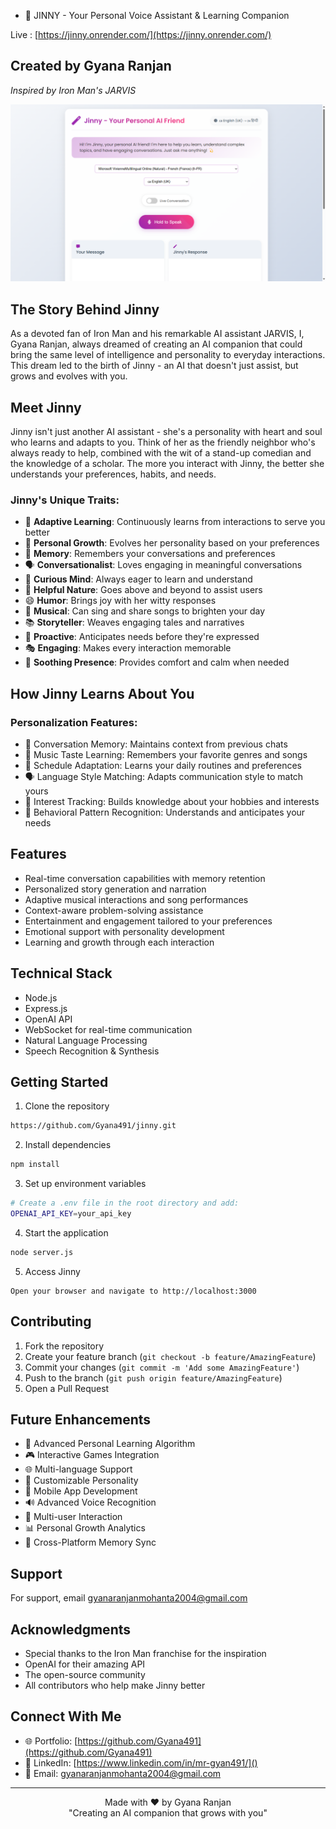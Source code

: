 * 🤖 JINNY - Your Personal Voice Assistant & Learning Companion

Live : [https://jinny.onrender.com/](https://jinny.onrender.com/)

## Created by Gyana Ranjan

*Inspired by Iron Man's JARVIS*

![1730876599051](image/README/1730876599051.png)

## The Story Behind Jinny

As a devoted fan of Iron Man and his remarkable AI assistant JARVIS, I, Gyana Ranjan, always dreamed of creating an AI companion that could bring the same level of intelligence and personality to everyday interactions. This dream led to the birth of Jinny - an AI that doesn't just assist, but grows and evolves with you.

## Meet Jinny

Jinny isn't just another AI assistant - she's a personality with heart and soul who learns and adapts to you. Think of her as the friendly neighbor who's always ready to help, combined with the wit of a stand-up comedian and the knowledge of a scholar. The more you interact with Jinny, the better she understands your preferences, habits, and needs.

### Jinny's Unique Traits:

- 🧠 **Adaptive Learning**: Continuously learns from interactions to serve you better
- 👤 **Personal Growth**: Evolves her personality based on your preferences
- 🎯 **Memory**: Remembers your conversations and preferences
- 🗣️ **Conversationalist**: Loves engaging in meaningful conversations
- 🤔 **Curious Mind**: Always eager to learn and understand
- 🎯 **Helpful Nature**: Goes above and beyond to assist users
- 😄 **Humor**: Brings joy with her witty responses
- 🎵 **Musical**: Can sing and share songs to brighten your day
- 📚 **Storyteller**: Weaves engaging tales and narratives
- 🌟 **Proactive**: Anticipates needs before they're expressed
- 🎭 **Engaging**: Makes every interaction memorable
- 💝 **Soothing Presence**: Provides comfort and calm when needed

## How Jinny Learns About You

### Personalization Features:

- 📝 Conversation Memory: Maintains context from previous chats
- 🎵 Music Taste Learning: Remembers your favorite genres and songs
- 📅 Schedule Adaptation: Learns your daily routines and preferences
- 🗣️ Language Style Matching: Adapts communication style to match yours
- 🎨 Interest Tracking: Builds knowledge about your hobbies and interests
- 🔄 Behavioral Pattern Recognition: Understands and anticipates your needs

## Features

- Real-time conversation capabilities with memory retention
- Personalized story generation and narration
- Adaptive musical interactions and song performances
- Context-aware problem-solving assistance
- Entertainment and engagement tailored to your preferences
- Emotional support with personality development
- Learning and growth through each interaction

## Technical Stack

- Node.js
- Express.js
- OpenAI API
- WebSocket for real-time communication
- Natural Language Processing
- Speech Recognition & Synthesis

## Getting Started

1. Clone the repository

```bash
https://github.com/Gyana491/jinny.git
```

2. Install dependencies

```bash
npm install
```

3. Set up environment variables

```bash
# Create a .env file in the root directory and add:
OPENAI_API_KEY=your_api_key
```

4. Start the application

```bash
node server.js
```

5. Access Jinny

```
Open your browser and navigate to http://localhost:3000
```

## Contributing

1. Fork the repository
2. Create your feature branch (`git checkout -b feature/AmazingFeature`)
3. Commit your changes (`git commit -m 'Add some AmazingFeature'`)
4. Push to the branch (`git push origin feature/AmazingFeature`)
5. Open a Pull Request

## Future Enhancements

- 🧠 Advanced Personal Learning Algorithm
- 🎮 Interactive Games Integration
- 🌐 Multi-language Support
- 🎨 Customizable Personality
- 📱 Mobile App Development
- 🔊 Advanced Voice Recognition
- 🤝 Multi-user Interaction
- 📊 Personal Growth Analytics
- 🔄 Cross-Platform Memory Sync

## Support

For support, email [gyanaranjanmohanta2004@gmail.com](mailto:gyanaranjanmohanta2004@gmail.com)



## Acknowledgments

- Special thanks to the Iron Man franchise for the inspiration
- OpenAI for their amazing API
- The open-source community
- All contributors who help make Jinny better

## Connect With Me

- 🌐 Portfolio: [https://github.com/Gyana491](https://github.com/Gyana491)
- 💼 LinkedIn: [https://www.linkedin.com/in/mr-gyan491/]()
- 📧 Email: [gyanaranjanmohanta2004@gmail.com](mailto:gyanaranjanmohanta2004@gmail.com)

---

<div align="center">
Made with ❤️ by Gyana Ranjan
<br>
"Creating an AI companion that grows with you"
</div>
